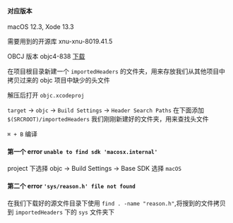 #### 对应版本

macOS 12.3, Xode 13.3

需要用到的开源库
xnu-xnu-8019.41.5

OBCJ 版本 objc4-838 [下载](https://github.com/apple-oss-distributions/objc4/archive/objc4-838.tar.gz)

在项目根目录新建一个 `importedHeaders` 的文件夹，用来存放我们从其他项目中拷贝过来的 objc 项目中缺少的头文件

解压后打开 `objc.xcodeproj`

`target` -> `objc` -> `Build Settings` -> `Header Search Paths`
在下面添加 `$(SRCROOT)/importedHeaders` 我们刚刚新建好的文件夹，用来查找头文件

`⌘ + B` 编译

#### 第一个 error `unable to find sdk 'macosx.internal'`

project 下选择 objc -> Build Settings -> Base SDK 选择 `macOS`

#### 第二个 error `'sys/reason.h' file not found`

在我们下载好的源文件目录下使用 `find . -name "reason.h"`,将搜到的文件拷贝到 `importedHeaders` 下的 `sys` 文件夹下



